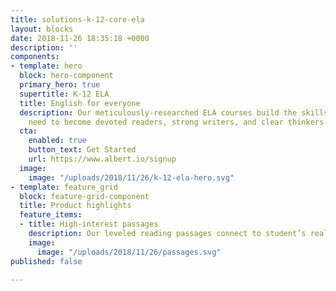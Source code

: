 ```yaml
---
title: solutions-k-12-core-ela
layout: blocks
date: 2018-11-26 18:35:18 +0000
description: ''
components:
- template: hero
  block: hero-component
  primary_hero: true
  supertitle: K-12 ELA
  title: English for everyone
  description: Our meticulously-researched ELA courses build the skills that students
    need to become devoted readers, strong writers, and clear thinkers.
  cta:
    enabled: true
    button_text: Get Started
    url: https://www.albert.io/signup
  image:
    image: "/uploads/2018/11/26/k-12-ela-hero.svg"
- template: feature_grid
  block: feature-grid-component
  title: Product highlights
  feature_items:
  - title: High-interest passages
    description: Our leveled reading passages connect to student’s real-life contexts.
    image:
      image: "/uploads/2018/11/26/passages.svg"
published: false

---
```

